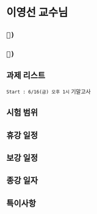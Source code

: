 # 이영선 교수님

## `📱) `

## `📩) `

## 과제 리스트

`Start : 6/16(금) 오후 1시` 기말고사

## 시험 범위

## 휴강 일정

## 보강 일정

## 종강 일자

## 특이사항
